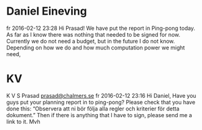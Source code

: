 
# Daniel Eineving
fr 2016-02-12 23:28
Hi Prasad! We have put the report in Ping-pong today. As far as I know there was nothing that needed to be signed for now. Currently we do not need a budget, but in the future I do not know. Depending on how we do and how much computation power we might need,

# KV
K V S Prasad <prasad@chalmers.se>
fr 2016-02-12 23:16
Hi Daniel, Have you guys put your planning report in to ping-pong? Please check that you have done this: “Observera att ni bör följa alla regler och kriterier för detta dokument.” Then if there is anything that I have to sign, please send me a link to it. Mvh
